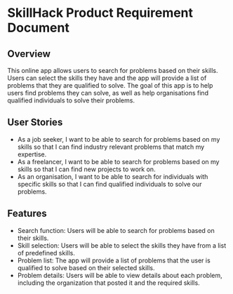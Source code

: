 #                                                  SkillHack Product Requirement Document
## Overview

This online app allows users to search for problems based on their skills. Users can select the
skills they have and the app will provide a list of problems that they are qualified to solve. The
goal of this app is to help users find problems they can solve, as well as help organisations find
qualified individuals to solve their problems.

## User Stories
* As a job seeker, I want to be able to search for problems based on my skills so that I can
find industry relevant problems that match my expertise.
* As a freelancer, I want to be able to search for problems based on my skills so that I can
find new projects to work on.
* As an organisation, I want to be able to search for individuals with specific skills so that I
can find qualified individuals to solve our problems.
## Features
* Search function: Users will be able to search for problems based on their skills.
* Skill selection: Users will be able to select the skills they have from a list of predefined
skills.
* Problem list: The app will provide a list of problems that the user is qualified to solve
based on their selected skills.
* Problem details: Users will be able to view details about each problem, including the
organization that posted it and the required skills.
